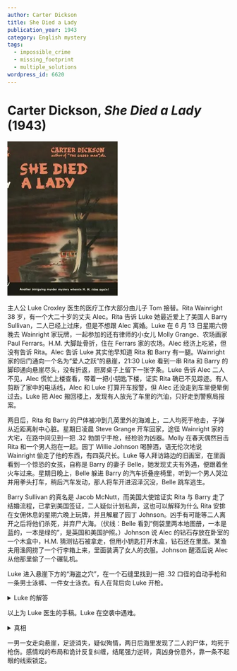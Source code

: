 ```yaml
---
author: Carter Dickson
title: She Died a Lady
publication_year: 1943
category: English mystery
tags:
  - impossible_crime
  - missing_footprint
  - multiple_solutions
wordpress_id: 6620
---
```


# Carter Dickson, <i>She Died a Lady</i> (1943)

<img src=images/1943_cover.jpg width=250/>

主人公 Luke Croxley 医生的医疗工作大部分由儿子 Tom 接替。Rita Wainright 38 岁，有一个大二十岁的丈夫 Alec。Rita 告诉 Luke 她最近爱上了美国人 Barry Sullivan，二人已经上过床，但是不想跟 Alec 离婚。Luke 在 6 月 13 日星期六傍晚去 Wainright 家玩牌，一起参加的还有律师的小女儿 Molly Grange、农场画家 Paul Ferrars。H.M. 大脚趾骨折，住在 Ferrars 家的农场。Alec 经济上吃紧，但没有告诉 Rita。Alec 告诉 Luke 其实他早知道 Rita 和 Barry 有一腿。Wainright 家的后门通向一个名为“爱人之跃”的悬崖，21:30 Luke 看到一串 Rita 和 Barry 的脚印通向悬崖尽头，没有折返，厨房桌子上留下一张字条。Luke 告诉 Alec 二人不见，Alec 慌忙上楼查看，带着一把小钥匙下楼，证实 Rita 确已不见踪迹。有人剪断了家中的电话线，Alec 和 Luke 打算开车报警，但 Alec 还没走到车里便晕倒过去。Luke 把 Alec 搬回楼上，发现有人放光了车里的汽油，只好走到警察局报案。

两日后，Rita 和 Barry 的尸体被冲到几英里外的海滩上，二人均死于枪击，子弹从近距离射中心脏。星期日凌晨 Steve Grange 开车回家，途径 Wainright 家的大宅，在路中间见到一把 .32 勃朗宁手枪，经检验为凶器。Molly 在春天偶然目击 Rita 和一个男人抱在一起。园丁 Willie Johnson 喝醉酒，语无伦次地说 Wainright 偷走了他的东西，有四英尺长。Luke 等人拜访路边的旧画室，在里面看到一个惊恐的女孩，自称是 Barry 的妻子 Belle，她发现丈夫有外遇，便跟着坐火车过来。星期日晚上，Belle 躲进 Barry 的汽车折叠座椅里，听到一个男人哭泣并用拳头打车，稍后汽车发动，那人将车开进沼泽沉没，Belle 跳车逃生。

Barry Sullivan 的真名是 Jacob McNutt，而美国大使馆证实 Rita 与 Barry 走了结婚流程，已拿到美国签证，二人疑似计划私奔，这也可以解释为什么 Rita 安排在女佣休息的星期六晚上玩牌，并且解雇了园丁 Johnson。凶手有可能等二人离开之后将他们杀死，并弃尸大海。（伏线：Belle 看到“侧袋里两本地图册，一本是蓝的，一本是绿的”，是英国和美国护照。）Johnson 说 Alec 的钻石存放在卧室的一个木盒中，H.M. 猜测钻石被拿走，但用小钥匙打开木盒，钻石还在里面。某渔夫用渔网捞了一个行李箱上来，里面装满了女人的衣服。Johnson 醒酒后说 Alec 从他那里偷了一个碾轧机。

Luke 进入悬崖下方的“海盗之穴”，在一个石缝里找到一把 .32 口径的自动手枪和一条男士泳裤、一件女士泳衣。有人在背后向 Luke 开枪。

<details><summary>Luke 的解答</summary>
Barry 在晚 9:30 一人走向悬崖，然后倒退走回，制造假脚印骗过 Luke，但他知道这无法骗过警察。Barry、Rita 放掉车里的汽油，并剪断电话线，所以 Alec、Luke 得走到警察局报警，警察到来时已是晚上 1:00，那时海水 <b>已经涨潮</b>。Barry、Rita 换上泳衣，推着碾轧机（伏线：四英尺是宽度而不是长度）消除第一串脚印，走到悬崖边上跳海，碾轧机也落入海中。二人从水面进入“海盗之穴”，在那里换好衣服准备私奔。Ferrars 从隧道的陆地入口悄悄进入洞穴，开枪将二人打死，开车带 Belle 进入沼泽的也是 Ferrars。
</details>

以上为 Luke 医生的手稿。Luke 在空袭中遇难。

<details><summary>真相</summary>
Rita 失踪后 Alec 上楼打开盒子没看到钻石，于是拿着小钥匙下了楼。Alec 晕倒后 Luke 随手把钥匙揣进了自己的口袋，后来交给 Tom 还给 Alec。有机会把钻石放回盒子的只有 Tom 一人，所以他是凶手，动机是因为他和 Rita 是情人。Tom 的手枪从口袋滑落掉在路上。Tom 回到车边上，看到 Belle 爬上岸晕倒，将她运回画室。Tom 几天后回到洞穴，看到 Luke 的背影，不知道是自己的父亲，胡乱开枪没有射中。
</details>

一男一女走向悬崖，足迹消失，疑似殉情，两日后海里发现了二人的尸体，均死于枪伤。感情戏的布局和诡计反复纠缠，结尾强力逆转，真凶身份意外，靠一条不起眼的线索锁定。